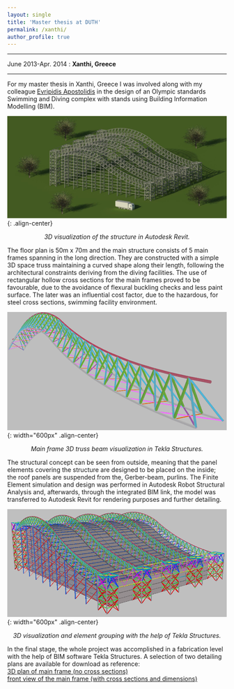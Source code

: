 ```yaml
---
layout: single
title: 'Master thesis at DUTH'
permalink: /xanthi/
author_profile: true
---
```


---------------------------------------------------------------------
June 2013-Apr. 2014
  : **Xanthi, Greece**

---------------------------------------------------------------------

For my master thesis in Xanthi, Greece I was involved along with my colleague [Evripidis Apostolidis](https://gr.linkedin.com/in/evripidis-apostolidis-357619bb) in the design of an Olympic standards Swimming and Diving complex with stands using Building Information Modelling (BIM).

![beam_xanthi](../assets/images/xanthi/xanthi3d.jpg "xanthi3"){: .align-center}
<p style="text-align: center;"><i>3D visualization of the structure in Autodesk Revit.</i></p>

The floor plan is 50m x 70m and the main structure consists of 5 main frames spanning in the long direction. They are constructed with a simple 3D space truss maintaining a curved shape along their length, following the architectural constraints deriving from the diving facilities. The use of rectangular hollow cross sections for the main frames proved to be favourable, due to the avoidance of flexural buckling checks and less paint surface. The later was an influential cost factor, due to the hazardous, for steel cross sections, swimming facility environment.

![beam_xanthi](../assets/images/xanthi/xanthi2.png "xanthi2"){: width="600px" .align-center}
<p style="text-align: center;"><i>Main frame 3D truss beam visualization in Tekla Structures.</i></p>

The structural concept can be seen from outside, meaning that the panel elements covering the structure are designed to be placed on the inside; the roof panels are suspended from the, Gerber-beam, purlins. The Finite Element simulation and design was performed in Autodesk Robot Structural Analysis and, afterwards, through the integrated BIM link, the model was transferred to Autodesk Revit for rendering purposes and further detailing.  

![element_group](../assets/images/xanthi/xanthi1.png "xanthi1"){: width="600px" .align-center}
<p style="text-align: center;"><i>3D visualization and element grouping with the help of Tekla Structures.</i></p>

 In the final stage, the whole project was accomplished in a fabrication level with the help of BIM software Tekla Structures. A selection of two detailing plans are available for download as reference:<br>
 [3D plan of main frame (no cross sections)](../assets/pdfs/xanthi/3d_frame_layout1.pdf)<br>
 [front view of the main frame (with cross sections and dimensions)](../assets/pdfs/xanthi/view_cut_main_layout1.pdf)
